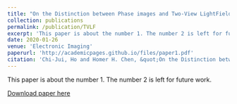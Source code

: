 ```yaml
---
title: "On the Distinction between Phase images and Two-View LightField for PDAF of Mobile Imaging"
collection: publications
permalink: /publication/TVLF
excerpt: 'This paper is about the number 1. The number 2 is left for future work.'
date: 2020-01-26
venue: 'Electronic Imaging'
paperurl: 'http://academicpages.github.io/files/paper1.pdf'
citation: 'Chi-Jui, Ho and Homer H. Chen, &quot;On the Distinction between Phase images and Two-View LightField for PDAF of Mobile Imaging&quot; <i>Electronic Imaging 2020</i>.'
---
```

This paper is about the number 1. The number 2 is left for future work.

[Download paper here](http://academicpages.github.io/files/paper1.pdf)


<!-- Recommended citation: Your Name, You. (2010). "Paper Title Number 2." <i>Journal 1</i>. 1(2). -->
